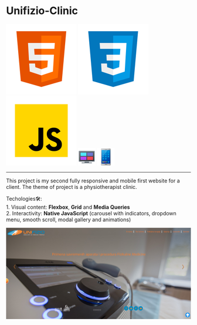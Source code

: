 # Unifizio-Clinic 
![Screenshot](favicon/icons8-html-5.svg) ![Screenshot](favicon/icons8-css3.svg)  ![Screenshot](favicon/icons8-javascript.svg) ![Screenshot](favicon/icons8-layout-48.png)  ![Screenshot](favicon/icons8-mobile-phone-48.png) <br>
  <hr>

This project is my second fully responsive and mobile first website for a client. The theme of project is a physiotherapist clinic.

Techologies🛠:<br> 1. Visual content:
<b>Flexbox</b>, <b>Grid</b> and <b>Media Queries</b> <br>
             2. Interactivity: <b>Native JavaScript</b> (carousel with indicators, dropdown menu, smooth scroll, modal gallery and animations)<br>

           
![Screenshot](Unifizio.png)
